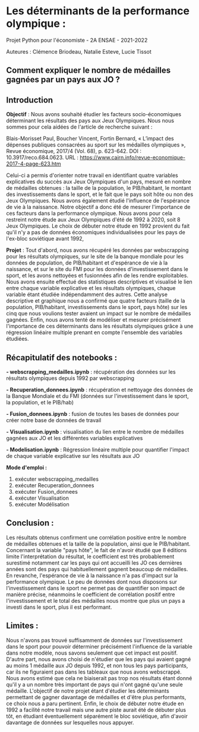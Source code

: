 # Les déterminants de la performance olympique : 

Projet Python pour l'économiste - 2A ENSAE - 2021-2022

Auteures : Clémence Briodeau, Natalie Esteve, Lucie Tissot

## Comment expliquer le nombre de médailles gagnées par un pays aux JO ?

## Introduction

**Objectif** : Nous avons souhaité étudier les facteurs socio-économiques déterminant les résultats des pays aux Jeux Olympiques. Nous nous sommes pour cela aidées de l'article de recherche suivant :

Blais-Morisset Paul, Boucher Vincent, Fortin Bernard, « L’impact des dépenses publiques consacrées au sport sur les médailles olympiques », Revue économique, 2017/4 (Vol. 68), p. 623-642. DOI : 10.3917/reco.684.0623. URL : https://www.cairn.info/revue-economique-2017-4-page-623.htm

Celui-ci a permis d'orienter notre travail en identifiant quatre variables explicatives du succès aux Jeux Olympiques d'un pays, mesuré en nombre de médailles obtenues : la taille de la population, le PIB/habitant, le montant des investissements dans le sport, et le fait que le pays soit hôte ou non des Jeux Olympiques. Nous avons également étudié l'influence de l'espérance de vie à la naissance. Notre objectif a donc été de mesurer l'importance de ces facteurs dans la performance olympique. Nous avons pour cela restreint notre étude aux Jeux Olympiques d'été de 1992 à 2020, soit 8 Jeux Olympiques. Le choix de débuter notre étude en 1992 provient du fait qu'il n'y a pas de données économiques individualisées pour les pays de l'ex-bloc soviétique avant 1992,

**Projet** : Tout d'abord, nous avons récupéré les données par webscrapping pour les résultats olympiques, sur le site de la banque mondiale pour les données de population, de PIB/habitant et d'espérance de vie à la naissance, et sur le site du FMI pour les données d'investissement dans le sport, et les avons nettoyées et fusionnées afin de les rendre exploitables. Nous avons ensuite effectué des statistiques descriptives et visualisé le lien entre chaque variable explicative et les résultats olympiques, chaque variable étant étudiée indépendamment des autres. Cette analyse descriptive et graphique nous a confirmé que quatre facteurs (taille de la population, PIB/habitant, investissements dans le sport, pays hôte) sur les cinq que nous voulions tester avaient un impact sur le nombre de médailles gagnées. Enfin, nous avons tenté de modéliser et mesurer précisément l'importance de ces déterminants dans les résultats olympiques grâce à une régression linéaire multiple prenant en compte l'ensemble des variables étudiées.


## Récapitulatif des notebooks :

**- webscrapping_medailles.ipynb** : récupération des données sur les résultats olympiques depuis 1992 par webscrapping

**- Recuperation_donnees.ipynb** : récupération et nettoyage des données de la Banque Mondiale et du FMI (données sur l'investissement dans le sport, la population, et le PIB/hab)

**- Fusion_donnees.ipynb** : fusion de toutes les bases de données pour créer notre base de données de travail

**- Visualisation.ipynb** : visualisation du lien entre le nombre de médailles gagnées aux JO et les différentes variables explicatives

**- Modelisation.ipynb** : Régression linéaire multiple pour quantifier l'impact de chaque variable explicative sur les résultats aux JO

**Mode d'emploi :**
1) exécuter webscrapping_medailles
2) exécuter Recuperation_donnees
3) exécuter Fusion_donnees
4) exécuter Visualisation
5) exécuter Modélisation

## Conclusion : 
Les résultats obtenus confirment une corrélation positive entre le nombre de médailles obtenues et la taille de la population, ainsi que le PIB/habitant. Concernant la variable "pays hôte", le fait de n'avoir étudié que 8 éditions limite l'interprétation du résultat, le coefficient est très probablement surestimé notamment car les pays qui ont accueilli les JO ces dernières années sont des pays qui habituellement gagnent beaucoup de médailles. En revanche, l'espérance de vie à la naissance n'a pas d'impact sur la performance olympique. Le peu de données dont nous disposons sur l'investissement dans le sport ne permet pas de quantifier son impact de manière précise, néanmoins le coefficient de corrélation positif entre l'investissement et le total des médailles nous montre que plus un pays a investi dans le sport, plus il est performant.

## Limites :
Nous n'avons pas trouvé suffisamment de données sur l'investissement dans le sport pour pouvoir déterminer précisément l'influence de la variable dans notre modèle, nous savons seulement que cet impact est positif. 
D'autre part, nous avons choisi de n'étudier que les pays qui avaient gagné au moins 1 médaille aux JO depuis 1992, et non tous les pays participants, car ils ne figuraient pas dans les tableaux que nous avons webscrappé. Nous avons estimé que cela ne biaiserait pas trop nos résultats étant donné qu'il y a un nombre très important de pays qui n'ont gagné qu'une seule médaille. L'objectif de notre projet étant d'étudier les déterminants permettant de gagner davantage de médailles et d'être plus performants, ce choix nous a paru pertinent.
Enfin, le choix de débuter notre étude en 1992 a facilité notre travail mais une autre piste aurait été de débuter plus tôt, en étudiant éventuellement séparément le bloc soviétique, afin d'avoir davantage de données sur lesquelles nous appuyer.




